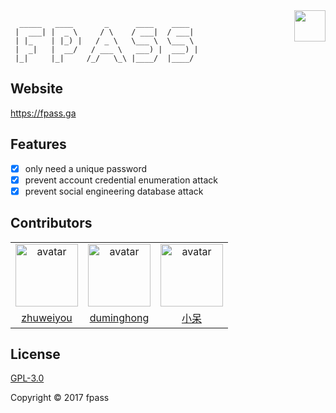 <a href="https://fpass.ga">
  <img src="https://avatars1.githubusercontent.com/u/34677729?s=200&v=4" width="50" align="right">
</a>

```
  _____   ____       _      ____    ____
 |  ___| |  _ \     / \    / ___|  / ___|
 | |_    | |_) |   / _ \   \___ \  \___ \
 |  _|   |  __/   / ___ \   ___) |  ___) |
 |_|     |_|     /_/   \_\ |____/  |____/
```

## Website

https://fpass.ga

## Features

- [x] only need a unique password
- [x] prevent account credential enumeration attack
- [x] prevent social engineering database attack

## Contributors

<table>
  <tr>
    <td align="center">
      <a href="https://github.com/zhuweiyou">
        <img width="100" src="https://avatars3.githubusercontent.com/u/8413791?s=460&v=4" alt="avatar">
      </a>
    </td>
    <td align="center">
      <a href="https://github.com/496545016">
        <img width="100" src="https://avatars1.githubusercontent.com/u/14065828?s=460&v=4" alt="avatar">
      </a>
    </td>
    <td align="center">
      <a href="https://github.com/huangdenghe">
        <img width="100" src="https://avatars2.githubusercontent.com/u/10628154?s=460&v=4" alt="avatar">
      </a>
    </td>
  </tr>
  <tr>
    <td align="center">
      <a href="https://github.com/zhuweiyou">zhuweiyou</a>
    </td>
    <td align="center">
      <a href="https://github.com/496545016">duminghong</a>
    </td>
    <td align="center">
      <a href="https://github.com/huangdenghe">小呆</a>
    </td>
  </tr>
</table>

## License

[GPL-3.0](https://github.com/fpass/fpass/blob/master/LICENSE)

Copyright © 2017 fpass

